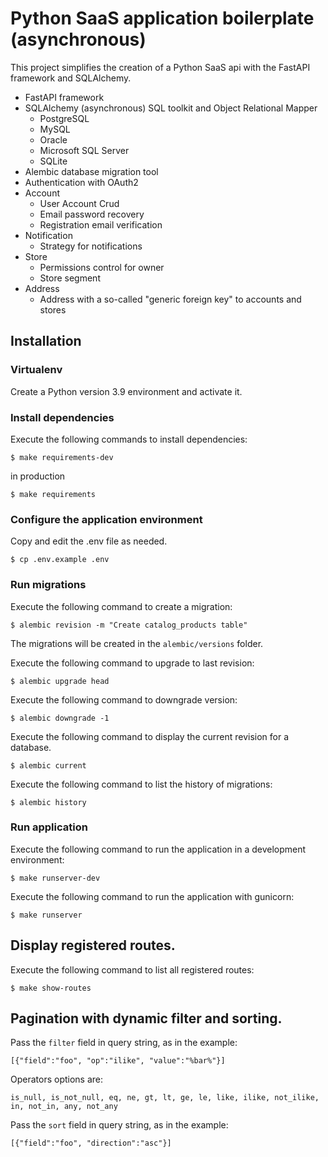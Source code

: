 # Python SaaS application boilerplate (asynchronous)

This project simplifies the creation of a Python SaaS api with the FastAPI framework and SQLAlchemy.

* FastAPI framework
* SQLAlchemy (asynchronous) SQL toolkit and Object Relational Mapper
  * PostgreSQL
  * MySQL
  * Oracle
  * Microsoft SQL Server
  * SQLite
* Alembic database migration tool
* Authentication with OAuth2
* Account
  * User Account Crud
  * Email password recovery
  * Registration email verification
* Notification
  * Strategy for notifications
* Store
  * Permissions control for owner
  * Store segment
* Address
  * Address with a so-called "generic foreign key" to accounts and stores
                                                                                                                        
## Installation

### Virtualenv

Create a Python version 3.9 environment and activate it.

### Install dependencies

Execute the following commands to install dependencies:

```terminal
$ make requirements-dev
```

in production

```terminal
$ make requirements
```

### Configure the application environment

Copy and edit the .env file as needed.

```terminal
$ cp .env.example .env
```

### Run migrations

Execute the following command to create a migration:

```terminal
$ alembic revision -m "Create catalog_products table"
```

The migrations will be created in the `alembic/versions` folder.

Execute the following command to upgrade to last revision:

```terminal
$ alembic upgrade head
```

Execute the following command to downgrade version:

```terminal
$ alembic downgrade -1
```

Execute the following command to display the current revision for a database.

```terminal
$ alembic current
```

Execute the following command to list the history of migrations:

```terminal
$ alembic history
```

### Run application

Execute the following command to run the application in a development environment:

```terminal
$ make runserver-dev
```

Execute the following command to run the application with gunicorn:

```terminal
$ make runserver
```

## Display registered routes.

Execute the following command to list all registered routes:

```terminal
$ make show-routes
```

## Pagination with dynamic filter and sorting.

Pass the `filter` field in query string, as in the example:

`[{"field":"foo", "op":"ilike", "value":"%bar%"}]`

Operators options are:

`is_null, is_not_null, eq, ne, gt, lt, ge, le, like, ilike, not_ilike, in, not_in, any, not_any`

Pass the `sort` field in query string, as in the example:

`[{"field":"foo", "direction":"asc"}]`